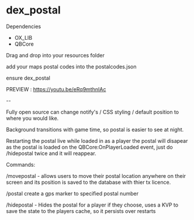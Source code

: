 # dex_postal

Dependencies

- OX_LIB
- QBCore

Drag and drop into your resources folder

add your maps postal codes into the postalcodes.json

ensure dex_postal

PREVIEW : https://youtu.be/eRq9mthnIAc

--

Fully open source can change notify's / CSS styling / default position to where you would like. 

Background transitions with game time, so postal is easier to see at night. 

Restarting the postal live while loaded in as a player the postal will disapear as the postal is loaded on the QBCore:OnPlayerLoaded event, just do /hidepostal twice and it will reappear. 

Commands:

/movepostal - allows users to move their postal location anywhere on their screen and its position is saved to the database with thier tx licence.

/postal <postalcode> create a gps marker to specified postal number

/hidepostal - Hides the postal for a player if they choose, uses a KVP to save the state to the players cache, so it persists over restarts 
